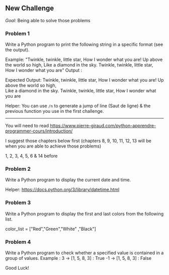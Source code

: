 New Challenge
-------------
_Goal_: Being able to solve those problems


### Problem 1
Write a Python program to print the following string in a specific format (see the output).

Example: 
"Twinkle, twinkle, little star, How I wonder what you are! Up above the world so high, Like a diamond in the sky. Twinkle, twinkle, little star, How I wonder what you are" Output :

Expected Output:
Twinkle, twinkle, little star,
	How I wonder what you are! 
		Up above the world so high,   		
		Like a diamond in the sky. 
Twinkle, twinkle, little star, 
	How I wonder what you are

Helper: You can use `/n` to generate a jump of line (Saut de ligne) & the previous function you use in the first challenge.


------------
You will need to read https://www.pierre-giraud.com/python-apprendre-programmer-cours/introduction/

I suggest those chapters below first (chapters 8, 9, 10, 11, 12, 13 will be when you are able to achieve those problems)

1, 2, 3, 4, 5, 6 & 14 before

### Problem 2

Write a Python program to display the current date and time.

Helper: https://docs.python.org/3/library/datetime.html

### Problem 3

Write a Python program to display the first and last colors from the following list.

color_list = ["Red","Green","White" ,"Black"]


### Problem 4

Write a Python program to check whether a specified value is contained in a group of values.
Example :
3 -> [1, 5, 8, 3] : True
-1 -> [1, 5, 8, 3] : False

Good Luck!